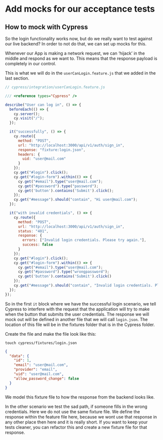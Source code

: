 # Add mocks for our acceptance tests

## How to mock with Cypress

So the login functionality works now, but do we really want to test against our live backend? In order to not do that, we can set up mocks for this.

Whenever our App is making a network request, we can ‘hijack’ in the middle and respond as we want to. This means that the response payload is completely in our control.

This is what we will do in the `userCanLogin.feature.js` that we added in the last section.

```js
// cypress/integration/userCanLogin.feature.js

/// <reference types="Cypress" />

describe("User can log in", () => {
  beforeEach(() => {
    cy.server();
    cy.visit("/");
  });

  it("successfully", () => {
    cy.route({
      method: "POST",
      url: "http://localhost:3000/api/v1/auth/sign_in",
      response: "fixture:login.json",
      headers: {
        uid: "user@mail.com"
      }
    });
    cy.get("#login").click();
    cy.get("#login-form").within(() => {
      cy.get("#email").type("user@mail.com");
      cy.get("#password").type("password");
      cy.get('button').contains('Submit').click();
    });
    cy.get("#message").should("contain", "Hi user@mail.com");
  });

  it("with invalid credentials", () => {
    cy.route({
      method: "POST",
      url: "http://localhost:3000/api/v1/auth/sign_in",
      status: "401",
      response: {
        errors: ["Invalid login credentials. Please try again."],
        success: false
      }
    });
    cy.get("#login").click();
    cy.get("#login-form").within(() => {
      cy.get("#email").type("user@mail.com");
      cy.get("#password").type("wrongpassword");
      cy.get('button').contains('Submit').click()
    });
    cy.get("#message").should("contain", "Invalid login credentials. Please try again.");
  });
});

```

So in the first `it` block where we have the successful login scenario, we tell Cypress to interfere with the request that the application will try to make when the button that submits the user credentials. The response we will mock out will be defined in another file that we will call `login.json`. The location of this file will be in the fixtures folder that is in the Cypress folder.

Create the file and make the file look like this:

`touch cypress/fixtures/login.json`

```json
{
  "data": {
    "id": 1,
    "email": "user@mail.com",
    "provider": "email",
    "uid": "user@mail.com",
    "allow_password_change": false
  }
}
```

We model this fixture file to how the response from the backend looks like.

In the other scenario we test the sad path, if someone fills in the wrong credentials. Here we do not use the same fixture file. We define the response within the feature file here, because we wont use that response in any other place then here and it is really short. If you want to keep your tests cleaner, you can refactor this and create a new fixture file for that response.

